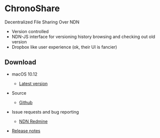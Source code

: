 ChronoShare
===========

Decentralized File Sharing Over NDN

- Version controlled
- NDN-JS interface for versioning history browsing and checking out old version
- Dropbox like user experience (ok, their UI is fancier)

## Download

- macOS 10.12

    * [Latest version](https://named-data.net/binaries/ChronoShare/ChronoShare.dmg)

- Source

    * [Github](https://github.com/named-data/ChronoShare)

- Issue requests and bug reporting

    * [NDN Redmine](https://redmine.named-data.net/projects/chronoshare/issues)

- [Release notes](https://github.com/named-data/ChronoShare/blob/master/RELEASE_NOTES.md#release-notes)
